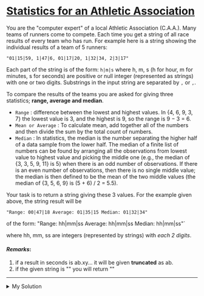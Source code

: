 # [Statistics for an Athletic Association](https://www.codewars.com/kata/55b3425df71c1201a800009c)

You are the "computer expert" of a local Athletic Association (C.A.A.). Many teams of runners come to compete. Each time you get a string of all race results of every team who has run. For example here is a string showing the individual results of a team of 5 runners:

`"01|15|59, 1|47|6, 01|17|20, 1|32|34, 2|3|17"`

Each part of the string is of the form: `h|m|s` where h, m, s (h for hour, m for minutes, s for seconds) are positive or null integer (represented as strings) with one or two digits. Substrings in the input string are separated by `,` or `,`.

To compare the results of the teams you are asked for giving three statistics; **range, average and median**.

- `Range` : difference between the lowest and highest values. In {4, 6, 9, 3, 7} the lowest value is 3, and the highest is 9, so the range is 9 − 3 = 6.
- `Mean or Average` : To calculate mean, add together all of the numbers and then divide the sum by the total count of numbers.
- `Median` : In statistics, the median is the number separating the higher half of a data sample from the lower half. The median of a finite list of numbers can be found by arranging all the observations from lowest value to highest value and picking the middle one (e.g., the median of {3, 3, 5, 9, 11} is 5) when there is an odd number of observations. If there is an even number of observations, then there is no single middle value; the median is then defined to be the mean of the two middle values (the median of {3, 5, 6, 9} is (5 + 6) / 2 = 5.5).

Your task is to return a string giving these 3 values. For the example given above, the string result will be

`"Range: 00|47|18 Average: 01|35|15 Median: 01|32|34"`

of the form: "Range: hh|mm|ss Average: hh|mm|ss Median: hh|mm|ss"\`

where hh, mm, ss are integers (represented by strings) with _each 2 digits_.

#### _Remarks_:

1.  if a result in seconds is ab.xy... it will be given **truncated** as ab.
2.  if the given string is "" you will return ""

---

<details><summary>My Solution</summary>

```js
function stat(strg) {
  if (!strg) return ''
  let range = ''
  let average = ''
  let median = ''
  const times = []

  strg.split(', ').forEach(t => {
    const [hours, minutes, seconds] = t.split('|').map(Number)
    times.push(hours * 3600 + minutes * 60 + seconds)
  })

  times.sort((a, b) => a - b)

  range = Math.max(...times) - Math.min(...times)
  average = Math.floor(times.reduce((total, cur) => total + cur, 0) / times.length)
  median =
    times.length % 2
      ? times[(times.length - 1) / 2]
      : Math.floor((times[times.length / 2 - 1] + times[times.length / 2]) / 2)

  return `Range: ${convertToTimeString(range)} Average: ${convertToTimeString(average)} Median: ${convertToTimeString(
    median
  )}`
}

function convertToTimeString(totalSeconds) {
  const hours = Math.floor(totalSeconds / 3600)
  const minutes = Math.floor((totalSeconds % 3600) / 60)
  const seconds = totalSeconds % 60

  const formattedHours = String(hours).padStart(2, '0')
  const formattedMinutes = String(minutes).padStart(2, '0')
  const formattedSeconds = String(seconds).padStart(2, '0')

  return `${formattedHours}|${formattedMinutes}|${formattedSeconds}`
}
```

</details>
